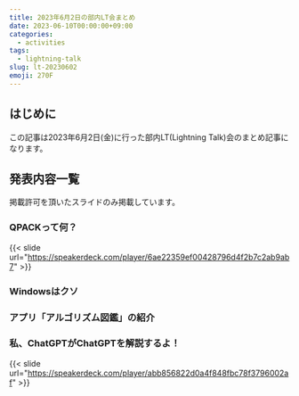 ```yaml
---
title: 2023年6月2日の部内LT会まとめ
date: 2023-06-10T00:00:00+09:00
categories:
  - activities
tags:
  - lightning-talk
slug: lt-20230602
emoji: 270F
---
```


## はじめに

この記事は2023年6月2日(金)に行った部内LT(Lightning Talk)会のまとめ記事になります。

## 発表内容一覧

掲載許可を頂いたスライドのみ掲載しています。

### QPACKって何？

{{< slide url="https://speakerdeck.com/player/6ae22359ef00428796d4f2b7c2ab9ab7" >}}

### Windowsはクソ

### アプリ「アルゴリズム図鑑」の紹介

### 私、ChatGPTがChatGPTを解説するよ！

{{< slide url="https://speakerdeck.com/player/abb856822d0a4f848fbc78f3796002af" >}}